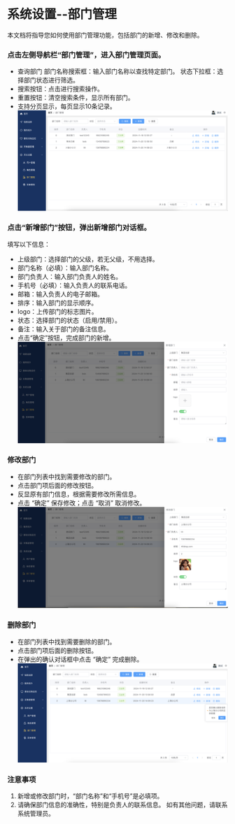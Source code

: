 # 系统设置--部门管理
本文档将指导您如何使用部门管理功能，包括部门的新增、修改和删除。

### 点击左侧导航栏“部门管理”，进入部门管理页面。
- 查询部门
部门名称搜索框：输入部门名称以查找特定部门。
状态下拉框：选择部门状态进行筛选。
- 搜索按钮：点击进行搜索操作。
- 重置按钮：清空搜索条件，显示所有部门。
- 支持分页显示，每页显示10条记录。
![alt text](image-4.png)

### 点击“新增部门”按钮，弹出新增部门对话框。
填写以下信息：
- 上级部门：选择部门的父级，若无父级，不用选择。
- 部门名称（必填）：输入部门名称。
- 部门负责人：输入部门负责人的姓名。
- 手机号（必填）：输入负责人的联系电话。
- 邮箱：输入负责人的电子邮箱。
- 排序：输入部门的显示顺序。
- logo：上传部门的标志图片。
- 状态：选择部门的状态（启用/禁用）。
- 备注：输入关于部门的备注信息。
- 点击“确定”按钮，完成部门的新增。
![alt text](image-5.png)

### 修改部门
- 在部门列表中找到需要修改的部门。
- 点击部门项后面的修改按钮。
- 反显原有部门信息，根据需要修改所需信息。
- 点击 “确定” 保存修改；点击 “取消” 取消修改。
![alt text](image-6.png)

### 删除部门
- 在部门列表中找到需要删除的部门。
- 点击部门项后面的删除按钮。
- 在弹出的确认对话框中点击 “确定” 完成删除。
![alt text](image-7.png)

### 注意事项
1. 新增或修改部门时，“部门名称”和“手机号”是必填项。
2. 请确保部门信息的准确性，特别是负责人的联系信息。
如有其他问题，请联系系统管理员。